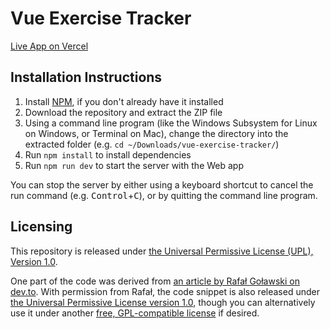 # Vue Exercise Tracker
[Live App on Vercel](https://vue-exercise-tracker-two.vercel.app/)

## Installation Instructions
1. Install [NPM](https://nodejs.org/en/download), if you don't already have it installed
2. Download the repository and extract the ZIP file
3. Using a command line program (like the Windows Subsystem for Linux on Windows, or Terminal on Mac), change the directory into the extracted folder (e.g. `cd ~/Downloads/vue-exercise-tracker/`)
4. Run `npm install` to install dependencies
5. Run `npm run dev` to start the server with the Web app

You can stop the server by either using a keyboard shortcut to cancel the run command (e.g. <kbd>Control</kbd>+<kbd>C</kbd>), or by quitting the command line program.

## Licensing
This repository is released under [the Universal Permissive License (UPL), Version 1.0](https://github.com/jacob-willden/vue-exercise-tracker/blob/main/LICENSE).

One part of the code was derived from [an article by Rafał Goławski on dev.to](https://dev.to/rgolawski/avoiding-file-hashing-in-vite--21pi). With permission from Rafał, the code snippet is also released under [the Universal Permissive License version 1.0](https://oss.oracle.com/licenses/upl/), though you can alternatively use it under another [free, GPL-compatible license](https://www.gnu.org/licenses/license-list.en.html) if desired.